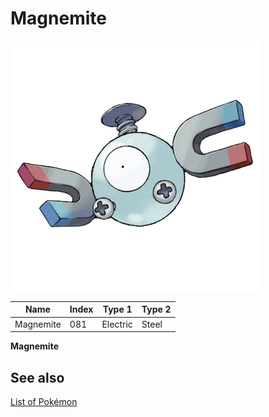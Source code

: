 # Magnemite


![Magnemite](images/081.png)

| **Name** | **Index** | **Type 1** | **Type 2** |
|----|----|----|----|
| Magnemite | 081 | Electric | Steel  |

**Magnemite** 

## See also

[List of Pokémon](../pokemon.md)
